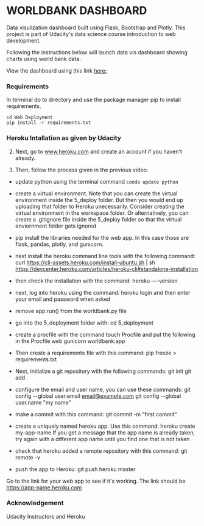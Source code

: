 # WORLDBANK DASHBOARD
Data visulization dashboard built using Flask, Bootstrap and Plotly. This project is part of Udacity's data science course introduction to web development.

Following the instructions below will launch data vis dashboard showing charts using world bank data.

View the dashboard using this link [here:](https://shiva-app.herokuapp.com/)

### Requirements
In terminal do to directory and use the package manager pip to install requirements.

```
cd Web Deployment
pip install -r requirements.txt
```


### Heroku Intallation as given by Udacity
2. Next, go to www.heroku.com and create an account if you haven't already.

3. Then, follow the process given in the previous video:
- update python using the terminal command `conda update python`

- create a virtual environment. Note that you can create the virtual environment inside the 5_deploy folder. But then you would end up uploading that folder to Heroku unecessarily. Consider creating the virtual environment in the workspace folder. Or alternatively, you can create a .gitignore file inside the 5_deploy folder so that the virtual enviornment folder gets ignored

- pip install the libraries needed for the web app. In this case those are flask, pandas, plotly, and gunicorn.

- next install the heroku command line tools with the following command:
curl https://cli-assets.heroku.com/install-ubuntu.sh | sh
https://devcenter.heroku.com/articles/heroku-cli#standalone-installation

- then check the installation with the command:
heroku —-version

- next, log into heroku using the command:
heroku login
and then enter your email and password when asked

- remove app.run() from the worldbank.py file

- go into the 5_deployment folder with:
cd 5_deployment

- create a procfile with the command
touch Procfile
and put the following in the Procfile
web gunicorn worldbank:app

- Then create a requirements file with this command:
pip freeze > requirements.txt

- Next, initialize a git repository with the following commands:
git init
git add .

- configure the email and user name, you can use these commands:
git config --global user.email email@example.com
git config --global user.name "my name"

- make a commit with this command:
git commit -m "first commit"

- create a uniquely named heroku app. Use this command:
heroku create my-app-name
If you get a message that the app name is already taken, try again with a different app name until you find one that is not taken

- check that heroku added a remote repository with this command:
git remote -v

- push the app to Heroku:
git push heroku master

Go to the link for your web app to see if it's working. The link should be https://app-name.heroku.com

### Acknowledgement

Udacity Instructors and Heroku










